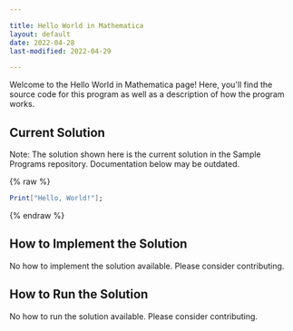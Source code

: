 ```yaml
---

title: Hello World in Mathematica
layout: default
date: 2022-04-28
last-modified: 2022-04-29

---
```


Welcome to the Hello World in Mathematica page! Here, you'll find the source code for this program as well as a description of how the program works.

## Current Solution

Note: The solution shown here is the current solution in the Sample Programs repository. Documentation below may be outdated.

{% raw %}

```Mathematica
Print["Hello, World!"];

```

{% endraw %}

## How to Implement the Solution

No how to implement the solution available. Please consider contributing.

## How to Run the Solution

No how to run the solution available. Please consider contributing.